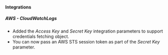 
#### Integrations
##### AWS - CloudWatchLogs
- Added the *Access Key* and *Secret Key* integration parameters to support credentials fetching object.
- You can now pass an AWS STS session token as part of the *Secret Key* parameter.
